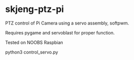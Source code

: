 # skjeng-ptz-pi

PTZ control of Pi Camera using a servo assembly, softpwm.

Requires pygame and servoblast for proper function.

Tested on NOOBS Raspbian

python3 control_servo.py
